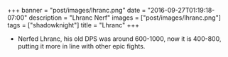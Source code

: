 +++
banner = "post/images/lhranc.png"
date = "2016-09-27T01:19:18-07:00"
description = "Lhranc Nerf"
images = ["post/images/lhranc.png"]
tags = ["shadowknight"]
title = "Lhranc"
+++
* Nerfed Lhranc, his old DPS was around 600-1000, now it is 400-800, putting it more in line with other epic fights.
<!--more-->
